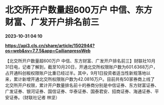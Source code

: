 # 北交所开户数量超600万户 中信、东方财富、广发开户排名前三

**2023-10-31 04:10**

**https://api3.cls.cn/share/article/1502944?os=web&sv=7.7.5&app=CailianpressWeb**

【北交所开户数量超600万户 中信、东方财富、广发开户排名前三】财联社10月31日电，记者了解到，截至10月20日，开通北交所权限账户数为601.6368万户，占开通科创板权限账户比重已经过半。其中，9月1日投资者适当性新规落地以来，累计新增开通北交所权限账户数为42.0816万户。目前共有50家券商上线了北交所开户权限，累计开户数量排名前十的券商分别是中信证券、东方财富证券、广发证券、银河证券、国信证券、华泰证券、国泰君安、招商证券、海通证券、平安证券。（财联社记者 林坚）
